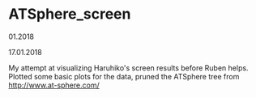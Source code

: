 # ATSphere_screen
01.2018

17.01.2018

My attempt at visualizing Haruhiko's screen results before Ruben helps.
Plotted some basic plots for the data, pruned the ATSphere tree from http://www.at-sphere.com/

